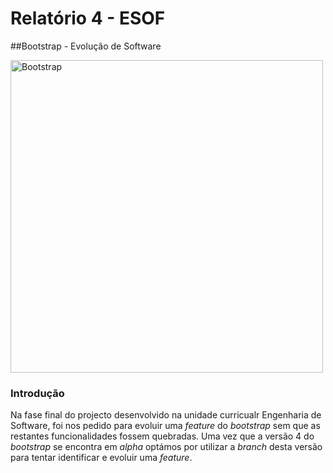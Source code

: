 # Relatório 4 - ESOF
##Bootstrap - Evolução de Software

<img src="res/logo.png" width="500 px" alt="Bootstrap"/>


### <a name="introducao"></a>Introdução

Na fase final do projecto desenvolvido na unidade curricualr Engenharia de Software, foi nos pedido para evoluir uma *feature* do *bootstrap* sem que as restantes funcionalidades fossem quebradas.
Uma vez que a versão 4 do *bootstrap* se encontra em *alpha* optámos por utilizar a *branch* desta versão para tentar identificar e evoluir uma *feature*. 
